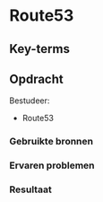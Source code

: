 # Route53

## Key-terms

## Opdracht
Bestudeer:

- Route53
### Gebruikte bronnen

### Ervaren problemen

### Resultaat
